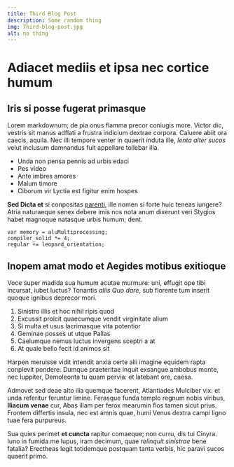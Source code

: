 ```yaml
---
title: Third Blog Post
description: Some random thing
img: Third-blog-post.jpg
alt: no thing
---
```


# Adiacet mediis et ipsa nec cortice humum

## Iris si posse fugerat primasque

Lorem markdownum; de pia onus flamma precor coniugis more. Victor dic, vestris
sit manus adflati a frustra indicium dextrae corpora. Caluere abiit ora caecis,
aquila. Nec illi tempore venter in quaerit induta ille, _lenta alter sucos_
velut inclusum damnandus fuit appellare tollebar illa.

- Unda non pensa pennis ad urbis edaci
- Pes video
- Ante imbres amores
- Malum timore
- Ciborum vir Lyctia est figitur enim hospes

**Sed Dicta et** si conpositas [parenti](http://formas-mygdoniusque.io/), ille
nomen si forte huic teneas iungere? Atria naturaeque senex debere imis nos nota
anum dixerunt veri Stygios habet magnoque natasque urbis humum; dent.

    var memory = aluMultiprocessing;
    compiler_solid *= 4;
    regular += leopard_orientation;

## Inopem amat modo et Aegides motibus exitioque

Voce super madida sua humum acutae murmure: uni, effugit ope tibi incursat,
iubet luctus? Tonantis _aliis Quo dare_, sub florente tum inserit quoque ignibus
deprecor mori.

1. Sinistro illis et hoc nihil ripis quod
2. Excussit proicit quaecumque vendit virginitate alium
3. Si multa et usus lacrimasque vita potentior
4. Geminae posses ut utque Pallas
5. Caelumque nemus luctus invergens sceptri a at
6. At quale bello fecit id animos sit

Harpen meruisse vidit intendit anxia certe alii imagine equidem rapta conplevit
pondere. Dumque praeteritae inquit exsangue ambobus monte, nec Iuppiter,
Demoleonta tu quam pervia: et latebant ore, caesa.

Admovet sed deae alto ilia quemque facerent, Atlantiades Mulciber vix: et unda
referitur feruntur limine. Ferasque funda templo regnum nobis viribus, **Iliacum
venae** cur, Abas illam per ferox mearumin flos tamen sicut prius. Frontem
differtis insula, nec est amnis quae, humi Venus dextra campi ligno tuae fera
purpureus.

Sua quies perimet **et cuncta** rapitur comaeque; non curru, dis tui Cinyra.
Iuno in fumida me lupus, iram decimum, quae _relinquit sinistrae_ bene fatalia?
Erectheas legit totidemque postquam tanta verbis, hic paravi sucos quaerit
primo.
